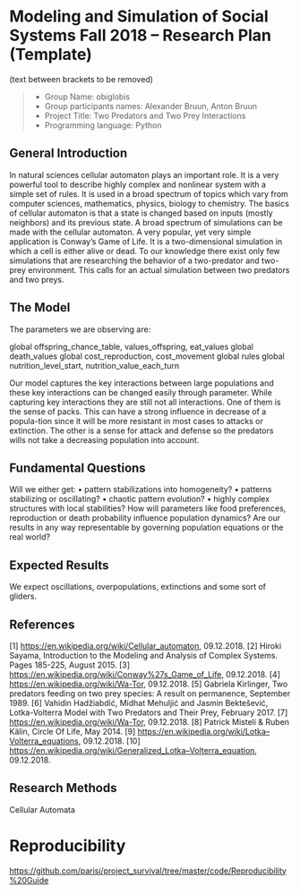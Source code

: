 # Modeling and Simulation of Social Systems Fall 2018 – Research Plan (Template)
(text between brackets to be removed)

> * Group Name: obiglobis
> * Group participants names: Alexander Bruun, Anton Bruun
> * Project Title: Two Predators and Two Prey Interactions
> * Programming language: Python

## General Introduction

In natural sciences cellular automaton plays an important role. It is a very powerful tool to describe highly complex and nonlinear system with a simple set of rules. It is used in a broad spectrum of topics which vary from computer sciences, mathematics, physics, biology to chemistry. The basics of cellular automaton is that a state is changed based on inputs (mostly neighbors) and its previous state.
A broad spectrum of simulations can be made with the cellular automaton. A very popular, yet very simple application is Conway’s Game of Life. It is a two-dimensional simulation in which a cell is either alive or dead.
To our knowledge there exist only few simulations that are researching the behavior of a two-predator and two-prey environment. This calls for an actual simulation between two predators and two preys.

## The Model

The parameters we are observing are:

global offspring_chance_table, values_offspring, eat_values
global death_values
global cost_reproduction, cost_movement 
global rules
global nutrition_level_start, nutrition_value_each_turn

Our model captures the key interactions between large populations and these key interactions can be changed easily through parameter.
While capturing key interactions they are still not all interactions. One of them is the sense of packs. This can have a strong influence in decrease of a popula-tion since it will be more resistant in most cases to attacks or extinction. The other is a sense for attack and defense so the predators wills not take a decreasing population into account. 


## Fundamental Questions

Will we either get:
•	pattern stabilizations into homogeneity?
•	patterns stabilizing or oscillating?
•	chaotic pattern evolution?
•	highly complex structures with local stabilities?
How will parameters like food preferences, reproduction or death probability influence population dynamics? Are our results in any way representable by governing population equations or the real world?

## Expected Results

We expect oscillations, overpopulations, extinctions and some sort of gliders.

## References 

[1]	https://en.wikipedia.org/wiki/Cellular_automaton, 09.12.2018.
[2]	Hiroki Sayama, Introduction to the Modeling and Analysis of Complex Systems.
 	Pages 185-225, August 2015.
[3]	https://en.wikipedia.org/wiki/Conway%27s_Game_of_Life, 09.12.2018.
[4]	https://en.wikipedia.org/wiki/Wa-Tor, 09.12.2018.
[5]	Gabriela Kirlinger, Two predators feeding on two prey species: A result on
 	permanence, September 1989.
[6]	Vahidin Hadžiabdić, Midhat Mehuljić and Jasmin Bektešević, Lotka-Volterra
 	Model with Two Predators and Their Prey, February 2017.
[7]	https://en.wikipedia.org/wiki/Wa-Tor, 09.12.2018.
[8]	Patrick Misteli & Ruben Kälin, Circle Of Life, May 2014.
[9]	https://en.wikipedia.org/wiki/Lotka–Volterra_equations, 09.12.2018.
[10]	https://en.wikipedia.org/wiki/Generalized_Lotka–Volterra_equation, 09.12.2018.

## Research Methods

Cellular Automata

# Reproducibility

https://github.com/parisj/project_survival/tree/master/code/Reproducibility%20Guide

